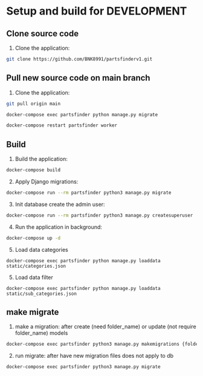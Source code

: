 # Setup and build for DEVELOPMENT

## Clone source code

1. Clone the application:

```sh
git clone https://github.com/BNK8991/partsfinderv1.git
```

## Pull new source code on main branch

1. Clone the application:

```sh
git pull origin main
```

```sh
docker-compose exec partsfinder python manage.py migrate
```

```sh
docker-compose restart partsfinder worker
```

## Build

1. Build the application:

```sh
docker-compose build
```

2. Apply Django migrations:

```sh
docker-compose run --rm partsfinder python3 manage.py migrate
```

3. Init database create the admin user:

```sh
docker-compose run --rm partsfinder python3 manage.py createsuperuser
```

4. Run the application in background:

```sh
docker-compose up -d
```

5. Load data categories

```
docker-compose exec partsfinder python manage.py loaddata static/categories.json
```

5. Load data filter

```
docker-compose exec partsfinder python manage.py loaddata static/sub_categories.json
```

## make migrate

1. make a migration: after create (need folder_name) or update (not require folder_name) models

```sh
docker-compose exec partsfinder python3 manage.py makemigrations {folder_name}
```

2. run migrate: after have new migration files does not apply to db

```sh
docker-compose exec partsfinder python3 manage.py migrate
```
